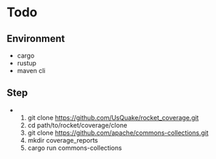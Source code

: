 # Todo
## Environment
  - cargo
  - rustup
  - maven cli
## Step
  - 
    1. git clone https://github.com/UsQuake/rocket_coverage.git
    2. cd path/to/rocket/coverage/clone
    3. git clone https://github.com/apache/commons-collections.git
    4. mkdir coverage_reports
    5. cargo run commons-collections
  
